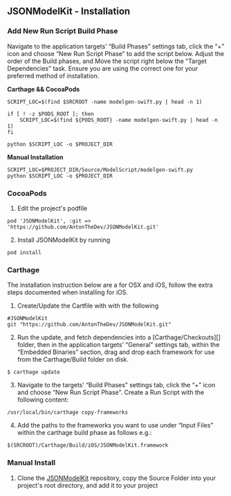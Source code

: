## JSONModelKit - Installation

### Add New Run Script Build Phase
Navigate to the application targets’ “Build Phases” settings tab, click the “+” icon and choose “New Run Script Phase” to add the script below. Adjust the order of the Build phases, and Move the script right below the "Target Dependencies" task. Ensure you are using the correct one for your preferred method of installation.

**Carthage && CocoaPods**

```
SCRIPT_LOC=$(find $SRCROOT -name modelgen-swift.py | head -n 1)

if [ ! -z $PODS_ROOT ]; then
	SCRIPT_LOC=$(find ${PODS_ROOT} -name modelgen-swift.py | head -n 1)
fi

python $SCRIPT_LOC -o $PROJECT_DIR
```

**Manual Installation**

```
SCRIPT_LOC=$PROJECT_DIR/Source/ModelScript/modelgen-swift.py
python $SCRIPT_LOC -o $PROJECT_DIR
```

### CocoaPods

1. Edit the project's podfile

```
pod 'JSONModelKit', :git => 'https://github.com/AntonTheDev/JSONModelKit.git'
```
2. Install JSONModelKit by running

```
pod install
```

### Carthage

The installation instruction below are a for OSX and iOS, follow the extra steps documented when installing for iOS.

1. Create/Update the Cartfile with with the following

```
#JSONModelKit
git "https://github.com/AntonTheDev/JSONModelKit.git"
```
2. Run the update, and fetch dependencies into a [Carthage/Checkouts][] folder, then in the application targets’ “General” settings tab, within the “Embedded Binaries” section, drag and drop each framework for use from the Carthage/Build folder on disk.

```
$ carthage update
```
3. Navigate to the targets’ “Build Phases” settings tab, click the “+” icon and choose “New Run Script Phase”. Create a Run Script with the following content:

```
/usr/local/bin/carthage copy-frameworks
```

4. Add the paths to the frameworks you want to use under “Input Files” within the carthage build phase as follows e.g.:

```
$(SRCROOT)/Carthage/Build/iOS/JSONModelKit.framework
```


### Manual Install

1. Clone the [JSONModelKit](https://github.com/AntonTheDev/JSONModelKit.git) repository, copy the Source Folder into your project's root directory, and add it to your project

